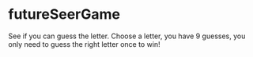 # futureSeerGame
See if you can guess the letter. 
Choose a letter, you have 9 guesses, you only need to guess the right letter once to win!
